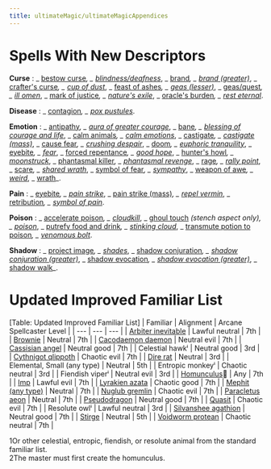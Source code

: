 ```yaml
---
title: ultimateMagic/ultimateMagicAppendices
---
```

# Spells With New Descriptors

**Curse** : _ [bestow curse](spells/bestowCurse#_bestow-curse)_, _ [blindness/deafness](spells/blindnessDeafness#_blindness-deafness)_, _ [brand](advanced/spells/brand#_brand)_, _ [brand (greater)](advanced/spells/brand#_brand,-greater)_, _ [crafter's curse](advanced/spells/crafterSCurse#_crafter's-curse)_, _ [cup of dust](advanced/spells/cupOfDust#_cup-of-dust)_, _ [feast of ashes](advanced/spells/feastOfAshes#_feast-of-ashes)_, _ [geas (lesser)](spells/geasQuest#_geas-lesser)_, _ [geas/quest](spells/geasQuest#_geas-quest)_, _ [ill omen](advanced/spells/illOmen#_ill-omen)_, _ [mark of justice](spells/markOfJustice#_mark-of-justice)_, _ [nature's exile](advanced/spells/natureSExile#_nature's-exile)_, _ [oracle's burden](advanced/spells/oracleSBurden#_oracle's-burden)_, _ [rest eternal](advanced/spells/restEternal#_rest-eternal)_.

**Disease** : _ [contagion](spells/contagion#_contagion)_, _ [pox pustules](advanced/spells/poxPustules#_pox-pustules)_.

**Emotion** : _ [antipathy](spells/antipathy#_antipathy)_, _ [aura of greater courage](advanced/spells/auraOfGreaterCourage#_aura-of-greater-courage)_, _ [bane](magicItems/weapons#_weapons-bane)_, _ [blessing of courage and life](advanced/spells/blessingOfCourageAndLife#_blessing-of-courage-and-life)_, _ [calm animals](spells/calmAnimals#_calm-animals)_, _ [calm emotions](spells/calmEmotions#_calm-emotions)_, _ [castigate](advanced/spells/castigate#_castigate)_, _ [castigate (mass)](advanced/spells/castigate#_castigate,-mass)_, _ [cause fear](spells/causeFear#_cause-fear)_, _ [crushing despair](spells/crushingDespair#_crushing-despair)_, _ [doom](spells/doom#_doom)_, _ [euphoric tranquility](advanced/spells/euphoricTranquility#_euphoric-tranquility)_, _ [eyebite](spells/eyebite#_eyebite)_, _ [fear](spells/fear#_fear)_, _ [forced repentance](advanced/spells/forcedRepentance#_forced-repentance)_, _ [good hope](spells/goodHope#_good-hope)_, _ [hunter's howl](advanced/spells/hunterSHowl#_hunter's-howl)_, _ [moonstruck](advanced/spells/moonstruck#_moonstruck)_, _ [phantasmal killer](spells/phantasmalKiller#_phantasmal-killer)_, _ [phantasmal revenge](advanced/spells/phantasmalRevenge#_phantasmal-revenge)_, _ [rage](spells/rage#_rage)_, _ [rally point](advanced/spells/rallyPoint#_rally-point-)_, _ [scare](spells/scare#_scare)_, _ [shared wrath](advanced/spells/sharedWrath#_shared-wrath)_, _ [symbol of fear](spells/symbolOfFear#_symbol-of-fear)_, _ [sympathy](spells/sympathy#_sympathy)_, _ [weapon of awe](advanced/spells/weaponOfAwe#_weapon-of-awe)_, _ [weird](spells/weird#_weird)_, _ [wrath](advanced/spells/wrath#_wrath)_.

**Pain** : _ [eyebite](spells/eyebite#_eyebite)_, _ [pain strike](advanced/spells/painStrike#_pain-strike)_, _ [pain strike (mass)](advanced/spells/painStrike#_pain-strike,-mass)_, _ [repel vermin](spells/repelVermin#_repel-vermin)_, _ [retribution](advanced/spells/retribution#_retribution)_, _ [symbol of pain](spells/symbolOfPain#_symbol-of-pain)_.

**Poison** : _ [accelerate poison](advanced/spells/acceleratePoison#_accelerate-poison)_, _ [cloudkill](spells/cloudkill#_cloudkill)_, _ [ghoul touch](spells/ghoulTouch#_ghoul-touch) _(stench aspect only), _ [poison](spells/poison#_poison)_, _ [putrefy food and drink](advanced/spells/putrefyFoodAndDrink#_putrefy-food-and-drink)_, _ [stinking cloud](spells/stinkingCloud#_stinking-cloud)_, _ [transmute potion to poison](advanced/spells/transmutePotionToPoison#_transmute-potion-to-poison)_, _ [venomous bolt](advanced/spells/venomousBolt#_venomous-bolt)_.

**Shadow** : _ [project image](spells/projectImage#_project-image)_, _ [shades](spells/shades#_shades)_, _ [shadow conjuration](spells/shadowConjuration#_shadow-conjuration)_, _ [shadow conjuration (greater)](spells/shadowConjuration#_shadow-conjuration-greater)_, _ [shadow evocation](spells/shadowEvocation#_shadow-evocation)_, _ [shadow evocation (greater)](spells/shadowEvocation#_shadow-evocation-greater)_, _ [shadow walk](spells/shadowWalk#_shadow-walk)_.

# Updated Improved Familiar List

[Table: Updated Improved Familiar List]
| Familiar | Alignment | Arcane Spellcaster Level |
| --- | --- | --- |
| [Arbiter inevitable](additionalMonsters/inevitable#_inevitable,-arbiter) | Lawful neutral | 7th |
| [Brownie](additionalMonsters/brownie#_brownie) | Neutral | 7th |
| [Cacodaemon daemon](additionalMonsters/daemon#_daemon,-cacodaemon) | Neutral evil | 7th |
| [Cassisian angel](additionalMonsters/angel#_angel,-cassisian) | Neutral good | 7th |
| Celestial hawkⁱ | Neutral good | 3rd |
| [Cythnigot qlippoth](additionalMonsters/qlippoth#_qlippoth,-cythnigot) | Chaotic evil | 7th |
| [Dire rat](monsters/rat#_rat-dire) | Neutral | 3rd |
| Elemental, Small (any type) | Neutral | 5th |
| Entropic monkeyⁱ | Chaotic neutral | 3rd |
| Fiendish viperⁱ | Neutral evil | 3rd |
| [Homunculus](monsters/homunculus#_homunculus)⁲ | Any | 7th |
| [Imp](monsters/devil#_devil-imp) | Lawful evil | 7th |
| [Lyrakien azata](additionalMonsters/azata#_azata,-lyrakien) | Chaotic good | 7th |
| [Mephit (any type)](monsters/mephit#_mephit) | Neutral | 7th |
| [Nuglub gremlin](additionalMonsters/gremlin#_gremlin,-nuglub) | Chaotic evil | 7th |
| [Paracletus aeon](additionalMonsters/aeon#_aeon,-paracletus) | Neutral | 7th |
| [Pseudodragon](monsters/pseudodragon#_pseudodragon) | Neutral good | 7th |
| [Quasit](monsters/demon#_demon-quasit) | Chaotic evil | 7th |
| Resolute owlⁱ | Lawful neutral | 3rd |
| [Silvanshee agathion](additionalMonsters/agathion#_agathion,-silvanshee) | Neutral good | 7th |
| [Stirge](monsters/stirge#_stirge) | Neutral | 5th |
| [Voidworm protean](additionalMonsters/protean#_protean,-voidworm) | Chaotic neutral | 7th |

 
 
1Or other celestial, entropic, fiendish, or resolute animal from the standard familiar list.  
2The master must first create the homunculus.

  
  

